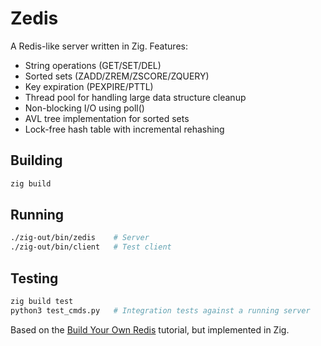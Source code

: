 # Zedis

A Redis-like server written in Zig. Features:

- String operations (GET/SET/DEL)
- Sorted sets (ZADD/ZREM/ZSCORE/ZQUERY)
- Key expiration (PEXPIRE/PTTL)
- Thread pool for handling large data structure cleanup
- Non-blocking I/O using poll()
- AVL tree implementation for sorted sets
- Lock-free hash table with incremental rehashing

## Building

```bash
zig build
```

## Running

```bash
./zig-out/bin/zedis    # Server
./zig-out/bin/client   # Test client
```

## Testing

```bash
zig build test
python3 test_cmds.py   # Integration tests against a running server
```

Based on the [Build Your Own Redis](https://build-your-own.org/redis) tutorial, but implemented in Zig.
